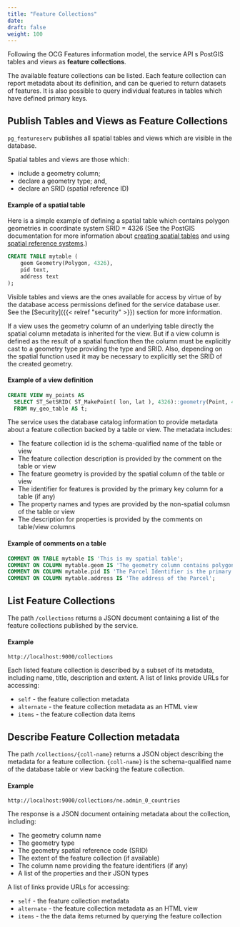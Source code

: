 ```yaml
---
title: "Feature Collections"
date:
draft: false
weight: 100
---
```


Following the OCG Features information model, the service API s
PostGIS tables and views as **feature collections**.

The available feature collections can be listed.
Each feature collection can report metadata about its definition,
and can be queried to return datasets of features.
It is also possible to query individual features in tables which have
defined primary keys.

## Publish Tables and Views as Feature Collections

`pg_featureserv` publishes all spatial tables and views which are visible in the database.

Spatial tables and views are those which:

* include a geometry column;
* declare a geometry type; and,
* declare an SRID (spatial reference ID)

#### Example of a spatial table

Here is a simple example of defining a spatial table
which contains polygon geometries in coordinate system SRID = 4326
(See the PostGIS documentation for more information about
[creating spatial tables](https://postgis.net/docs/manual-3.0/using_postgis_dbmanagement.html#Create_Spatial_Table)
and using [spatial reference systems](https://postgis.net/docs/manual-3.0/using_postgis_dbmanagement.html#spatial_ref_sys).)

```sql
CREATE TABLE mytable (
    geom Geometry(Polygon, 4326),
    pid text,
    address text
);
```

Visible tables and views are the ones available for access
by virtue of by the database access permissions defined for the service database user.
See the [Security]({{< relref "security" >}}) section for more information.

If a view uses the geometry column of an underlying table directly
the spatial column metadata is inherited for the view.
But if a view column is defined as the result of a spatial function
then the column must be explicitly cast to a geometry type providing the type and SRID.
Also, depending on the spatial function used it may be necessary to
explicitly set the SRID of the created geometry.

#### Example of a view definition
```sql
CREATE VIEW my_points AS
  SELECT ST_SetSRID( ST_MakePoint( lon, lat ), 4326)::geometry(Point, 4326)
  FROM my_geo_table AS t;
```

The service uses the database catalog information to provide metadata about a feature collection backed by a table or view.
The metadata includes:

* The feature collection id is the schema-qualified name of the table or view
* The feature collection description is provided by the comment on the table or view
* The feature geometry is provided by the spatial column of the table or view
* The identifier for features is provided by the primary key column for a table (if any)
* The property names and types are provided by the non-spatial columsn of the table or view
* The description for properties is provided by the comments on table/view columns

#### Example of comments on a table
```sql
COMMENT ON TABLE mytable IS 'This is my spatial table';
COMMENT ON COLUMN mytable.geom IS 'The geometry column contains polygons in SRS 4326';
COMMENT ON COLUMN mytable.pid IS 'The Parcel Identifier is the primary key';
COMMENT ON COLUMN mytable.address IS 'The address of the Parcel';
```

## List Feature Collections

The path `/collections` returns a JSON document
containing a list of the feature collections published by the service.

#### Example
```
http://localhost:9000/collections
```

Each listed feature collection is described by a subset of its metadata,
including name, title, description and extent.
A list of links provide URLs for accessing:

* `self` - the feature collection metadata
* `alternate` - the feature collection metadata as an HTML view
* `items` - the feature collection data items


## Describe Feature Collection metadata

The path `/collections/{coll-name}` returns a JSON object describing
the metadata for a feature collection.
`{coll-name}` is the schema-qualified name of the database table or view
backing the feature collection.

#### Example
```
http://localhost:9000/collections/ne.admin_0_countries
```

The response is a JSON document ontaining metadata about the collection, including:

* The geometry column name
* The geometry type
* The geometry spatial reference code (SRID)
* The extent of the feature collection (if available)
* The column name providing the feature identifiers (if any)
* A list of the properties and their JSON types

A list of links provide URLs for accessing:

* `self` - the feature collection metadata
* `alternate` - the feature collection metadata as an HTML view
* `items` - the the data items returned by querying the feature collection
